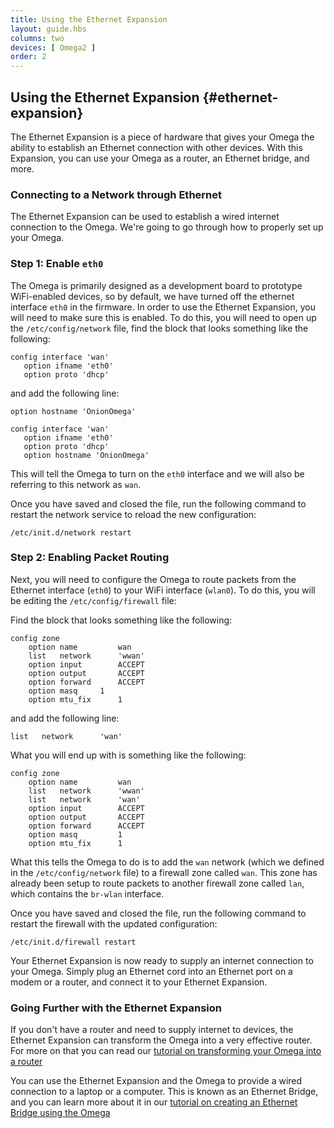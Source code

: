 ```yaml
---
title: Using the Ethernet Expansion
layout: guide.hbs
columns: two
devices: [ Omega2 ]
order: 2
---
```


## Using the Ethernet Expansion {#ethernet-expansion}


The Ethernet Expansion is a piece of hardware that gives your Omega the ability to establish an Ethernet connection with other devices. With this Expansion, you can use your Omega as a router, an Ethernet bridge, and more.

<!-- // a photo on the Expansion -->

### Connecting to a Network through Ethernet

The Ethernet Expansion can be used to establish a wired internet connection to the Omega. We're going to go through how to properly set up your Omega.

### Step 1: Enable `eth0`

The Omega is primarily designed as a development board to prototype WiFi-enabled devices, so by default, we have turned off the ethernet interface `eth0` in the firmware. In order to use the Ethernet Expansion, you will need to make sure this is enabled. To do this, you will need to open up the `/etc/config/network` file, find the block that looks something like the following:

```
config interface 'wan'
   option ifname 'eth0'
   option proto 'dhcp'   
```
and add the following line:

```
option hostname 'OnionOmega'
```

```
config interface 'wan'
   option ifname 'eth0'
   option proto 'dhcp'
   option hostname 'OnionOmega'
```

This will tell the Omega to turn on the `eth0` interface and we will also be referring to this network as `wan`.

Once you have saved and closed the file, run the following command to restart the network service to reload the new configuration:

```
/etc/init.d/network restart
```

### Step 2: Enabling Packet Routing

Next, you will need to configure the Omega to route packets from the Ethernet interface (`eth0`) to your WiFi interface (`wlan0`). To do this, you will be editing the `/etc/config/firewall` file:

Find the block that looks something like the following:

```
config zone
    option name         wan
    list   network      'wwan'
    option input        ACCEPT
    option output       ACCEPT
    option forward      ACCEPT
    option masq     1
    option mtu_fix      1
```

and add the following line:

```
list   network      'wan'
```

What you will end up with is something like the following:

```
config zone
    option name         wan
    list   network      'wwan'
    list   network      'wan'
    option input        ACCEPT
    option output       ACCEPT
    option forward      ACCEPT
    option masq         1
    option mtu_fix      1
```

What this tells the Omega to do is to add the `wan` network (which we defined in the `/etc/config/network` file) to a firewall zone called `wan`. This zone has already been setup to route packets to another firewall zone called `lan`, which contains the `br-wlan` interface.

Once you have saved and closed the file, run the following command to restart the firewall with the updated configuration:

```
/etc/init.d/firewall restart
```

Your Ethernet Expansion is now ready to supply an internet connection to your Omega. Simply plug an Ethernet cord into an Ethernet port on a modem or a router, and connect it to your Ethernet Expansion.


### Going Further with the Ethernet Expansion

If you don't have a router and need to supply internet to devices, the Ethernet Expansion can transform the Omega into a very effective router. For more on that you can read our [tutorial on transforming your Omega into a router](#omega-router)


You can use the Ethernet Expansion and the Omega to provide a wired connection to a laptop or a computer. This is known as an Ethernet Bridge, and you can learn more about it in our [tutorial on creating an Ethernet Bridge using the Omega](#ethernet-bridge)
